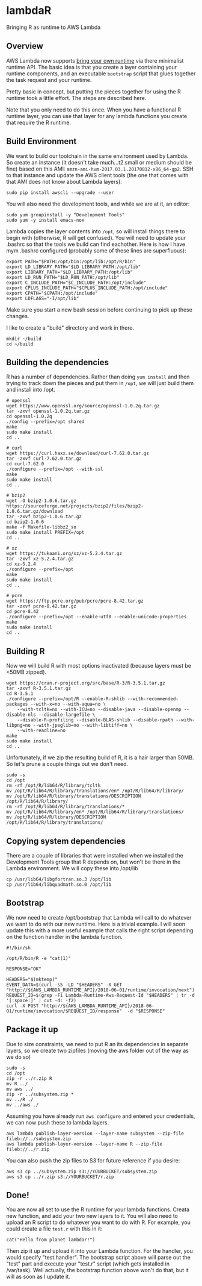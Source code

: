# lambdaR
Bringing R as runtime to AWS Lambda

## Overview

AWS Lambda now supports [bring your own runtime](https://aws.amazon.com/blogs/aws/new-for-aws-lambda-use-any-programming-language-and-share-common-components/) via there minimalist runtime API. The basic idea is that you create a layer containing your runtime components, and an executable `bootstrap` script that glues together the task request and your runtime.

Pretty basic in concept, but putting the pieces together for using the R runtime took a little effort.  The steps are described here.

Note that you only need to do this once.  When you have a functional R runtime layer, you can use that layer for any lambda functions you create that require the R runtime.

## Build Environment

We want to build our toolchain in the same environment used by Lambda.  So create an instance (it doesn't take much...t2.small or medium should be fine) based on this AMI: `amzn-ami-hvm-2017.03.1.20170812-x86_64-gp2`.  SSH to that instance and update the AWS client tools (the one that comes with that AMI does not know about Lambda layers):

```
sudo pip install awscli --upgrade --user
```

You will also need the development tools, and while we are at it, an editor:

```
sudo yum groupinstall -y "Development Tools"
sudo yum -y install emacs-nox
```

Lambda copies the layer contents into `/opt`, so will install things there to begin with (otherwise, R will get confused).  You will need to update your .bashrc so that the tools we build can find eachother. Here is how I have mym .bashrc configured (probably some of these lines are superfluous):

```
export PATH="$PATH:/opt/bin:/opt/lib:/opt/R/bin"
export LD_LIBRARY_PATH="$LD_LIBRARY_PATH:/opt/lib"
export LIBRARY_PATH="$LD_LIBRARY_PATH:/opt/lib"
export LD_RUN_PATH="$LD_RUN_PATH:/opt/lib"
export C_INCLUDE_PATH="$C_INCLUDE_PATH:/opt/include"
export CPLUS_INCLUDE_PATH="$CPLUS_INCLUDE_PATH:/opt/include"
export CPATH="$CPATH:/opt/include"
export LDFLAGS="-I/opt/lib"
```
Make sure you start a new bash session before continuing to pick up these changes.

I like to create a "build" directory and work in there.

```
mkdir ~/build
cd ~/build
```

## Building the dependencies

R has a number of dependencies.  Rather than doing `yum install` and then trying to track down the pieces and put them in `/opt`, we will just build them and install into /opt.

```
# openssl
wget https://www.openssl.org/source/openssl-1.0.2q.tar.gz
tar -zxvf openssl-1.0.2q.tar.gz
cd openssl-1.0.2q
./config --prefix=/opt shared
make 
sudo make install
cd ..

# curl
wget https://curl.haxx.se/download/curl-7.62.0.tar.gz
tar -zxvf curl-7.62.0.tar.gz
cd curl-7.62.0
./configure --prefix=/opt --with-ssl
make 
sudo make install
cd ..

# bzip2
wget -O bzip2-1.0.6.tar.gz https://sourceforge.net/projects/bzip2/files/bzip2-1.0.6.tar.gz/download
tar -zxvf bzip2-1.0.6.tar.gz
cd bzip2-1.0.6
make -f Makefile-libbz2_so
sudo make install PREFIX=/opt
cd ..

# xz
wget https://tukaani.org/xz/xz-5.2.4.tar.gz
tar -zxvf xz-5.2.4.tar.gz
cd xz-5.2.4
./configure --prefix=/opt
make 
sudo make install
cd ..

# pcre
wget https://ftp.pcre.org/pub/pcre/pcre-8.42.tar.gz
tar -zxvf pcre-8.42.tar.gz
cd pcre-8.42
./configure --prefix=/opt --enable-utf8 --enable-unicode-properties
make 
sudo make install
cd ..
```

## Building R

Now we will build R with most options inactivated (because layers must be <50MB zipped).

```
wget https://cran.r-project.org/src/base/R-3/R-3.5.1.tar.gz
tar -zxvf R-3.5.1.tar.gz
cd R-3.5.1
./configure --prefix=/opt/R --enable-R-shlib --with-recommended-packages --with-x=no --with-aqua=no \
	--with-tcltk=no --with-ICU=no --disable-java --disable-openmp --disable-nls --disable-largefile \
	--disable-R-profiling --disable-BLAS-shlib --disable-rpath --with-libpng=no --with-jpeglib=no --with-libtiff=no \
	--with-readline=no
make
sudo make install
cd ..
```

Unfortunately, if we zip the resulting build of R, it is a hair larger than 50MB.  So let's prune a couple things out we don't need.

```
sudo -s
cd /opt
rm -rf /opt/R/lib64/R/library/tcltk
mv /opt/R/lib64/R/library/translations/en* /opt/R/lib64/R/library/
mv /opt/R/lib64/R/library/translations/DESCRIPTION /opt/R/lib64/R/library/
rm -rf /opt/R/lib64/R/library/translations/*
mv /opt/R/lib64/R/library/en* /opt/R/lib64/R/library/translations/
mv /opt/R/lib64/R/library/DESCRIPTION /opt/R/lib64/R/library/translations/
```

## Copying system dependencies

There are a couple of libraries that were installed when we installed the Development Tools group that R depends on, but won't be there in the Lambda environment.  We will copy these into /opt/lib

```
cp /usr/lib64/libgfortran.so.3 /opt/lib
cp /usr/lib64/libquadmath.so.0 /opt/lib

```

## Bootstrap

We now need to create /opt/bootstrap that Lambda will call to do whatever we want to do with our new runtime.  Here is a trivial example. I will soon update this with a more useful example that calls the right script depending on the function handler in the lambda function.

```
#!/bin/sh

/opt/R/bin/R -e "cat(1)"

RESPONSE="OK"

HEADERS="$(mktemp)"
EVENT_DATA=$(curl -sS -LD "$HEADERS" -X GET "http://${AWS_LAMBDA_RUNTIME_API}/2018-06-01/runtime/invocation/next")
REQUEST_ID=$(grep -Fi Lambda-Runtime-Aws-Request-Id "$HEADERS" | tr -d '[:space:]' | cut -d: -f2)
curl -X POST "http://${AWS_LAMBDA_RUNTIME_API}/2018-06-01/runtime/invocation/$REQUEST_ID/response"  -d "$RESPONSE"

```

## Package it up

Due to size constraints, we need to put R an its dependencies in separate layers, so we create two zipfiles (moving the aws folder out of the way as we do so)

```
sudo -s
cd /opt
zip -r ../r.zip R
mv R ../
mv aws ../
zip -r ../subsystem.zip *
mv ../R ./
mv ../aws ./

```

Assuming you have already run `aws configure` and entered your credentials, we can now push these to lambda layers.

```
aws lambda publish-layer-version --layer-name subsystem --zip-file fileb://../subsystem.zip
aws lambda publish-layer-version --layer-name R --zip-file fileb://../r.zip

```

You can also push the zip files to S3 for future reference if you desire:

```
aws s3 cp ../subsystem.zip s3://YOURBUCKET/subsystem.zip
aws s3 cp ../r.zip s3://YOURBUCKET/r.zip

```

## Done!

You are now all set to use the R runtime for your lambda functions.  Creata new function, and add your two new layers to it. You will also need to upload an R script to do whatever you want to do with R.  For example, you could create a file `test.r` with this in it:

```
cat("Hello from planet lambdar!")
```

Then zip it up and upload it into your Lambda function.  For the handler, you would specify "test.handler".  The bootstrap script above will parse out the "test" part and execute your "test.r" script (which gets installed in /var/task).  Well actually, the bootstrap function above won't do that, but it will as soon as I update it.

